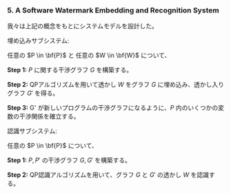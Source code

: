 ### 5. A Software Watermark Embedding and Recognition System

我々は上記の概念をもとにシステムモデルを設計した。

埋め込みサブシステム:

任意の $P \in \bf{P}$ と 任意の $W \in \bf{W}$ について、

**Step 1:** $P$ に関する干渉グラフ $G$ を構築する。

**Step 2:** QPアルゴリズムを用いて透かし $W$ をグラフ $G$ に埋め込み、透かし入りグラフ $G'$ を得る。

**Step 3:** G' が新しいプログラムの干渉グラフになるように、$P$ 内のいくつかの変数の干渉関係を確立する。

認識サブシステム:

任意の $P \in \bf{P}$ について、

**Step 1:** $P, P'$ の干渉グラフ $G, G'$ を構築する。

**Step 2:** QP認識アルゴリズムを用いて、グラフ $G$ と $G'$ の透かし $W$ を認識する。
